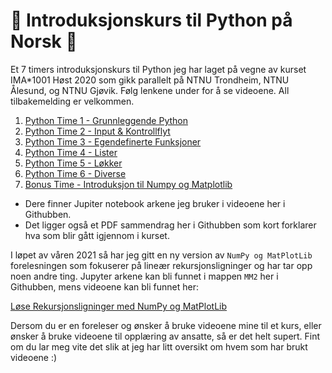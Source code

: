 # :purple_heart: Introduksjonskurs til Python på Norsk :purple_heart:
Et 7 timers introduksjonskurs til Python jeg har laget på vegne av kurset IMA*1001 Høst 2020 som gikk parallelt på NTNU Trondheim, NTNU Ålesund, og NTNU Gjøvik. Følg lenkene under for å se videoene. All tilbakemelding er velkommen.

1. [Python Time 1 - Grunnleggende Python](https://ntnu.cloud.panopto.eu/Panopto/Pages/Viewer.aspx?id=d9c4f88d-96d9-439c-8573-ac2a014d16fa)
2. [Python Time 2 - Input & Kontrollflyt](https://ntnu.cloud.panopto.eu/Panopto/Pages/Viewer.aspx?id=2aa0f4ec-def7-4b8d-9de4-ac2a014f5e51)
3. [Python Time 3 - Egendefinerte Funksjoner](https://ntnu.cloud.panopto.eu/Panopto/Pages/Viewer.aspx?id=d6d139e3-0964-4c38-b2f4-ac2b00b2e5e4)
4. [Python Time 4 - Lister](https://ntnu.cloud.panopto.eu/Panopto/Pages/Viewer.aspx?id=21f5a4e6-d598-43e5-876e-ac2b009f53ee)
5. [Python Time 5 - Løkker](https://ntnu.cloud.panopto.eu/Panopto/Pages/Viewer.aspx?id=6792fcd2-88b8-4c30-923b-ac2a0151369a)
6. [Python Time 6 - Diverse](https://ntnu.cloud.panopto.eu/Panopto/Pages/Viewer.aspx?id=af6e87c7-a178-4a1d-b8b6-ac2a01513629)
7. [Bonus Time - Introduksjon til Numpy og Matplotlib](https://ntnu.cloud.panopto.eu/Panopto/Pages/Viewer.aspx?id=899af1f6-7f0d-4cbd-961e-ac4501570eda)

* Dere finner Jupiter notebook arkene jeg bruker i videoene her i Githubben.
* Det ligger også et PDF sammendrag her i Githubben som kort forklarer hva som blir gått igjennom i kurset.

I løpet av våren 2021 så har jeg gitt en ny version av `NumPy og MatPlotLib` forelesningen som fokuserer på lineær rekursjonsligninger og har tar opp noen andre ting. Jupyter arkene kan bli funnet i mappen `MM2` her i Githubben, mens videoene kan bli funnet her:

[Løse Rekursjonsligninger med NumPy og MatPlotLib](https://ntnu.cloud.panopto.eu/Panopto/Pages/Sessions/List.aspx?folderID=6848f7b9-770d-471d-9322-acd500072ea5)

Dersom du er en foreleser og ønsker å bruke videoene mine til et kurs, eller ønsker å bruke videoene til opplæring av ansatte, så er det helt supert. Fint om du lar meg vite det slik at jeg har litt oversikt om hvem som har brukt videoene :)

